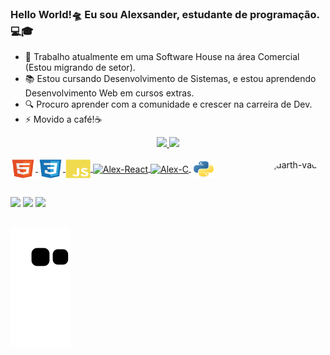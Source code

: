 ### Hello World!🛸 Eu sou Alexsander, estudante de programação.💻🎓

- 💼 Trabalho atualmente em uma Software House na área Comercial (Estou migrando de setor).
- 📚 Estou cursando Desenvolvimento de Sistemas, e estou aprendendo Desenvolvimento Web em cursos extras.
- 🔍 Procuro aprender com a comunidade e crescer na carreira de Dev.
- ⚡ Movido a café!☕


<div align="center">
  <a href="https://github.com/AvengerX8">
  <img height="180em" src="https://github-readme-stats.vercel.app/api?username=AvengerX8&show_icons=true&theme=algolia&include_all_commits=true&count_private=true"/>
  <img height="180em" src="https://github-readme-stats.vercel.app/api/top-langs/?username=AvengerX8&layout=compact&langs_count=7&theme=algolia"/>
</div>
<div style="display: inline_block"><br>
  <img align="center" alt="Alex-HTML" height="30" width="40" src="https://raw.githubusercontent.com/devicons/devicon/master/icons/html5/html5-original.svg">
  <img align="center" alt="Alex-CSS" height="30" width="40" src="https://raw.githubusercontent.com/devicons/devicon/master/icons/css3/css3-original.svg">   
  <img align="center" alt="Alex-Js" height="30" width="40" src="https://raw.githubusercontent.com/devicons/devicon/master/icons/javascript/javascript-plain.svg">
  <img align="center" alt="Alex-React" height="30" width="40" src="https://cdn.jsdelivr.net/gh/devicons/devicon/icons/react/react-original.svg">
          
  <img align="center" alt="Alex-C" height="30" width="40" src="https://cdn.jsdelivr.net/gh/devicons/devicon/icons/c/c-original.svg">
  <img align="center" alt="Alex-Python" height="30" width="40" src="https://raw.githubusercontent.com/devicons/devicon/master/icons/python/python-original.svg">         
  <img align="right" alt="darth-vader" height="150" style="border-radius:50px;" 
src="https://media.discordapp.net/attachments/972619949006815232/1008875880090697868/darth-vader.gif">
</div>                                                                                                                                     

##

<div>
  <a href="https://www.linkedin.com/in/alexsander-furtado/" target="_blank"><img src="https://img.shields.io/badge/-LinkedIn-%230077B5?style=for-the-badge&logo=linkedin&logoColor=white" target="_blank"></a> 
  <a href = "mailto:alexsander.f.lex@gmail.com"><img src="https://img.shields.io/badge/-Gmail-%23333?style=for-the-badge&logo=gmail&logoColor=white" target="_blank"></a>
  <a href="https://www.instagram.com/alexsander.furtado" target="_blank"><img src="https://img.shields.io/badge/-Instagram-%23E4405F?style=for-the-badge&logo=instagram&logoColor=white" target="_blank"></a>

##

![Snake animation](https://github.com/AvengerX8/AvengerX8/blob/output/github-contribution-grid-snake.svg)

</div>
